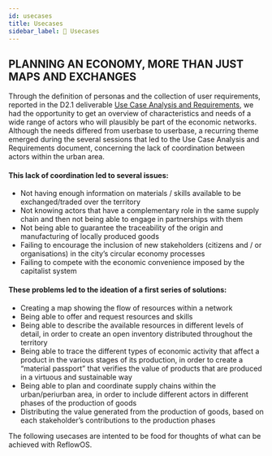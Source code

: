 ```yaml
---
id: usecases
title: Usecases
sidebar_label: 🧭 Usecases
---
```


<section class="reflow__doc">
  <div class="hero__img" style="background-image: url('../img/usecases.jpg')"></div>


## PLANNING AN ECONOMY, MORE THAN JUST MAPS AND EXCHANGES

Through the definition of personas and the collection of user requirements, reported in the D2.1 deliverable [Use Case Analysis and Requirements](https://reflowproject.eu/knowledge-hub/), we had the opportunity to get an overview of characteristics and needs of a wide range of actors who will plausibly be part of the economic networks. Although the needs differed from userbase to userbase, a recurring theme emerged during the several sessions that led to the Use Case Analysis and Requirements document, concerning the lack of coordination between actors within the urban area.

#### This lack of coordination led to several issues:
- Not having enough information on materials / skills available to be exchanged/traded over the territory
- Not knowing actors that have a complementary role in the same supply chain and then not being able to engage in partnerships with them
- Not being able to guarantee the traceability of the origin and manufacturing of locally produced goods
- Failing to encourage the inclusion of new stakeholders (citizens and / or organisations) in the city’s circular economy processes
- Failing to compete with the economic convenience imposed by the capitalist system
 

#### These problems led to the ideation of a first series of solutions:

- Creating a map showing the flow of resources within a network
- Being able to offer and request resources and skills
- Being able to describe the available resources in different levels of detail, in order to create an open inventory distributed throughout the territory
- Being able to trace the different types of economic activity that affect a product in the various stages of its production, in order to create a “material passport” that verifies the value of products that are produced in a virtuous and sustainable way
- Being able to plan and coordinate supply chains within the urban/periurban area, in order to include different actors in different phases of the production of goods
- Distributing the value generated from the production of goods, based on each stakeholder’s contributions to the production phases

The following usecases are intented to be food for thoughts of what can be achieved with ReflowOS.

</section>